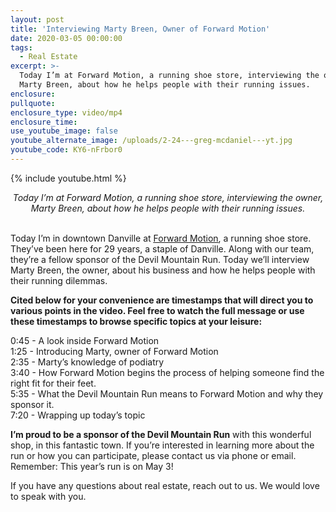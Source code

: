 ```yaml
---
layout: post
title: 'Interviewing Marty Breen, Owner of Forward Motion'
date: 2020-03-05 00:00:00
tags:
  - Real Estate
excerpt: >-
  Today I’m at Forward Motion, a running shoe store, interviewing the owner,
  Marty Breen, about how he helps people with their running issues.
enclosure:
pullquote:
enclosure_type: video/mp4
enclosure_time:
use_youtube_image: false
youtube_alternate_image: /uploads/2-24---greg-mcdaniel---yt.jpg
youtube_code: KY6-nFrbor0
---
```


{% include youtube.html %}

<center><em>Today I&rsquo;m at Forward Motion, a running shoe store, interviewing the owner, Marty Breen, about how he helps people with their running issues. </em></center>

<br>Today I’m in downtown Danville at <u><a target="_blank" href="https://www.forwardmotion.com/">Forward Motion</a></u>, a running shoe store. They’ve been here for 29 years, a staple of Danville. Along with our team, they’re a fellow sponsor of the Devil Mountain Run. Today we’ll interview Marty Breen, the owner, about his business and how he helps people with their running dilemmas.

**Cited below for your convenience are timestamps that will direct you to various points in the video. Feel free to watch the full message or use these timestamps to browse specific topics at your leisure:**

0:45 - A look inside Forward Motion<br>1:25 - Introducing Marty, owner of Forward Motion<br>2:35 - Marty’s knowledge of podiatry<br>3:40 - How Forward Motion begins the process of helping someone find the right fit for their feet.<br>5:35 - What the Devil Mountain Run means to Forward Motion and why they sponsor it.<br>7:20 - Wrapping up today’s topic

**I’m proud to be a sponsor of the Devil Mountain Run** with this wonderful shop, in this fantastic town. If you’re interested in learning more about the run or how you can participate, please contact us via phone or email. Remember: This year’s run is on May 3\!

If you have any questions about real estate, reach out to us. We would love to speak with you.